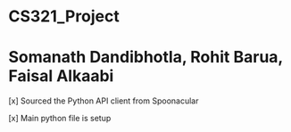 # CS321_Project
# Somanath Dandibhotla, Rohit Barua, Faisal Alkaabi

[x] Sourced the Python API client from Spoonacular

[x] Main python file is setup
